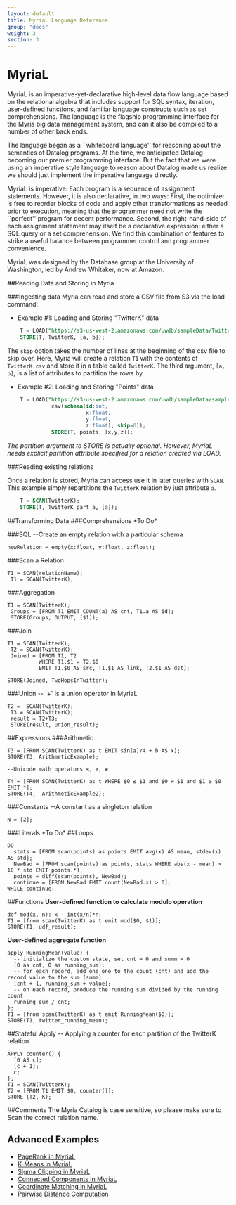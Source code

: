 ```yaml
---
layout: default
title: MyriaL Language Reference
group: "docs"
weight: 3
section: 3
---
```


# MyriaL

MyriaL is an imperative-yet-declarative high-level data flow language based on the relational algebra that includes support for SQL syntax, iteration, user-defined functions, and familiar language constructs such as set comprehensions.  The language is the flagship programming interface for the Myria big data management system, and can it also be compiled to a number of other back ends.

The language began as a ``whiteboard language'' for reasoning about the semantics of Datalog programs.  At the time, we anticipated Datalog becoming our premier programming interface.  But the fact that we were using an imperative style language to reason about Datalog made us realize we should just implement the imperative language directly.

MyriaL is imperative: Each program is a sequence of assignment statements.  However, it is also declarative, in two ways: First, the optimizer is free to reorder blocks of code and apply other transformations as needed prior to execution, meaning that the programmer need not write the ``perfect'' program for decent performance.  Second, the right-hand-side of each assignment statement may itself be a declarative expression: either a SQL query or a set comprehension. We find this combination of features to strike a useful balance between programmer control and programmer convenience.

MyriaL was designed by the Database group at the University of Washington, led by Andrew Whitaker, now at Amazon.

##Reading Data and Storing in Myria

###Ingesting data
Myria can read and store a CSV file from S3 via the load command:

* Example #1: Loading and Storing "TwitterK" data

```sql
    T = LOAD("https://s3-us-west-2.amazonaws.com/uwdb/sampleData/TwitterK.csv", csv(schema(a:int, b:int),skip=0));
    STORE(T, TwitterK, [a, b]);
```

The `skip` option takes the number of lines at the beginning of the csv file to skip over.
Here, Myria will create a relation `T1` with the contents of `TwitterK.csv` and store it in a table called `TwitterK`. The third argument, `[a, b]`, is a list of attributes to partition the rows by.

* Example #2: Loading and Storing "Points" data

```sql
    T = LOAD("https://s3-us-west-2.amazonaws.com/uwdb/sampleData/sampleCrossmatch/points.txt",
              csv(schema(id:int,
                         x:float,
                         y:float,
                         z:float), skip=0));
              STORE(T, points, [x,y,z]);
```

*The partition argument to STORE is actually optional. However, MyriaL needs explicit partition attribute specified for a relation created via LOAD.*

###Reading existing relations

Once a relation is stored, Myria can access use it in later queries with `SCAN`. This example simply repartitions the `TwitterK` relation by just attribute `a`.

```sql
    T = SCAN(TwitterK);
    STORE(T, TwitterK_part_a, [a]);
```


##Transforming Data
###Comprehensions
\*To Do*

###SQL
--Create an empty relation with a particular schema

    newRelation = empty(x:float, y:float, z:float);

###Scan a Relation

    T1 = SCAN(relationName);
     T1 = SCAN(TwitterK);

###Aggregation

    T1 = SCAN(TwitterK);
     Groups = [FROM T1 EMIT COUNT(a) AS cnt, T1.a AS id];
     STORE(Groups, OUTPUT, [$1]);

###Join

    T1 = SCAN(TwitterK);
     T2 = SCAN(TwitterK);
     Joined = [FROM T1, T2
              WHERE T1.$1 = T2.$0
              EMIT T1.$0 AS src, T1.$1 AS link, T2.$1 AS dst];

    STORE(Joined, TwoHopsInTwitter);

###Union
-- '+' is a union operator in MyriaL

    T2 =  SCAN(TwitterK);
     T3 = SCAN(TwitterK);
     result = T2+T3;
     STORE(result, union_result);

##Expressions
###Arithmetic

    T3 = [FROM SCAN(TwitterK) as t EMIT sin(a)/4 + b AS x];
    STORE(T3, ArithmeticExample);

    --Unicode math operators ≤, ≥, ≠

    T4 = [FROM SCAN(TwitterK) as t WHERE $0 ≤ $1 and $0 ≠ $1 and $1 ≥ $0 EMIT *];
    STORE(T4,  ArithmeticExample2);

###Constants
--A constant as a singleton relation

    N = [2];

###Literals
\*To Do*
##Loops

    DO
      stats = [FROM scan(points) as points EMIT avg(x) AS mean, stdev(x) AS std];
      NewBad = [FROM scan(points) as points, stats WHERE abs(x - mean) > 10 * std EMIT points.*];
      points = diff(scan(points), NewBad);
      continue = [FROM NewBad EMIT count(NewBad.x) > 0];
    WHILE continue;



##Functions
__User-defined function to calculate modulo operation__

    def mod(x, n): x - int(x/n)*n;
    T1 = [from scan(TwitterK) as t emit mod($0, $1)];
    STORE(T1, udf_result);


 __User-defined aggregate function__

    apply RunningMean(value) {
      -- initialize the custom state, set cnt = 0 and summ = 0
      [0 as cnt, 0 as running_sum];
      -- for each record, add one one to the count (cnt) and add the record value to the sum (summ)
      [cnt + 1, running_sum + value];
      -- on each record, produce the running sum divided by the running count
      running_sum / cnt;
    };
    T1 = [from scan(TwitterK) as t emit RunningMean($0)];
    STORE(T1, twitter_running_mean);

##Stateful Apply
-- Applying a counter for each partition of the TwitterK relation

    APPLY counter() {
      [0 AS c];
      [c + 1];
      c;
    };
    T1 = SCAN(TwitterK);
    T2 = [FROM T1 EMIT $0, counter()];
    STORE (T2, K);

##Comments
The Myria Catalog is case sensitive, so please make sure to Scan the correct relation name.

## Advanced Examples

* [PageRank in MyriaL](https://github.com/uwescience/raco/blob/master/examples/pagerank.myl)
* [K-Means in MyriaL](https://github.com/uwescience/raco/blob/master/examples/kmeans.myl)
* [Sigma Clipping in MyriaL](https://github.com/uwescience/raco/blob/master/examples/sigma-clipping.myl)
* [Connected Components in MyriaL](https://github.com/uwescience/raco/blob/master/examples/connected_components.myl)
* [Coordinate Matching in MyriaL](https://github.com/uwescience/raco/blob/master/examples/crossmatch_2d.myl)
* [Pairwise Distance Computation](https://github.com/uwescience/raco/blob/master/examples/pairwise_distances.myl)
